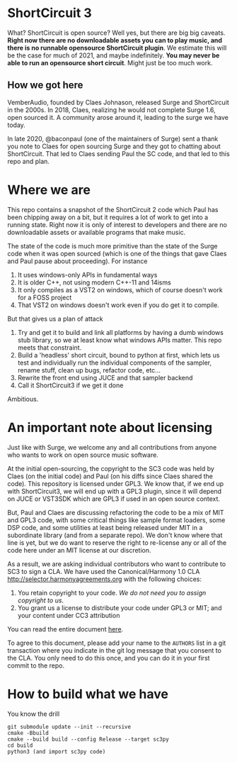 # ShortCircuit 3

What? ShortCircuit is open source? Well yes, but there are big big caveats. **Right now there are no downloadable
assets you can to play music, and there is no runnable opensource ShortCircuit plugin**. We estimate this 
will be the case for much of 2021, and maybe indefinitely. **You may never be able to run an opensource
short circuit**. Might just be too much work.

## How we got here

VemberAudio, founded by Claes Johnason, released Surge and ShortCircuit in the 2000s. In 2018, Claes, realizing
he would not complete Surge 1.6, open sourced it. A community arose around it, leading to the surge we have today.

In late 2020, @baconpaul (one of the maintainers of Surge) sent a thank you note to Claes for open sourcing Surge
and they got to chatting about ShortCircuit. That led to Claes sending Paul the SC code, and that led to this repo 
and plan.

# Where we are

This repo contains a snapshot of the ShortCircuit 2 code which Paul has been chipping away on a bit, but it 
requires a lot of work to get into a running state.  Right now it is only of interest to developers and there are 
no downloadable assets or available programs that make music. 

The state of the code is much more primitive than the state of the Surge code when it was open sourced (which is one of the
things that gave Claes and Paul pause about proceeding). For instance

1. It uses windows-only APIs in fundamental ways
2. It is older C++, not using modern C++-11 and 14isms
3. It only compiles as a VST2 on windows, which of course doesn't work for a FOSS project
4. That VST2 on windows doesn't work even if you do get it to compile.

But that gives us a plan of attack

1. Try and get it to build and link all platforms by having a dumb windows stub library, so we at
   least know what windows APIs matter. This repo meets that constraint.
2. Build a 'headless' short circuit, bound to python at first, which lets us test and individually run
    the individual components of the sampler, rename stuff, clean up bugs, refactor code, etc...
3. Rewrite the front end using JUCE and that sampler backend
4. Call it ShortCircuit3 if we get it done

Ambitious.

# An important note about licensing

Just like with Surge, we welcome any and all contributions from anyone who wants to work on open source music 
software.

At the initial open-sourcing, the copyright to the SC3 code was held by Claes (on the initial code) and Paul (on his 
diffs since Claes shared the code).  This repository is licensed under GPL3. We know that, if we end up with ShortCircuit3,
we will end up with a GPL3 plugin, since it will depend on JUCE or VST3SDK which are GPL3 if used in an open source
context.

But, Paul and Claes are discussing refactoring the code to be a mix of MIT and GPL3 code, with some critical
things like sample format loaders, some DSP code, and some utilities at least being released under MIT in a subordinate 
library (and from a separate repo). We don't know where that line is yet, but we do want to reserve the right to re-license any
or all of the code here under an MIT license at our discretion.

As a result, we are asking individual contributors who want to contribute to SC3 to sign a CLA. 
We have used the Canonical/Harmony 1.0 CLA http://selector.harmonyagreements.org with
the following choices:

1. You retain copyright to your code. *We do not need you to assign copyright to us*.
2. You grant us a license to distribute your code under GPL3 or MIT; and your content under CC3 attribution

You can read the entire document [here](doc/ShortCircuit3-Individual-CLA.pdf). 

To agree to this document,
please add your name to the `AUTHORS` list in a git transaction where you indicate in the git log message
that you consent to the CLA. You only need to do this once, and you can do it in your first commit to the repo.

# How to build what we have

You know the drill

```
git submodule update --init --recursive
cmake -Bbuild
cmake --build build --config Release --target sc3py
cd build
python3 (and import sc3py code)
```

